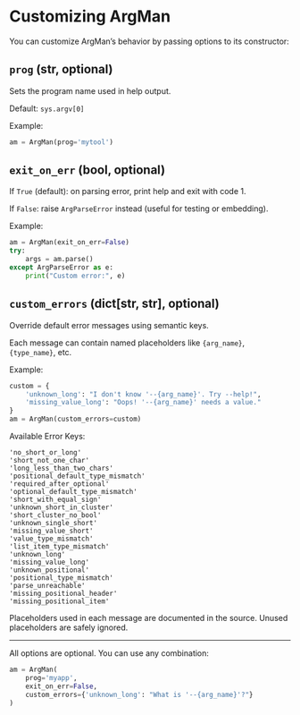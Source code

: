 # Customizing ArgMan

You can customize ArgMan’s behavior by passing options to its constructor:

## `prog` (str, optional)

Sets the program name used in help output.

Default: `sys.argv[0]`

Example:

```python
am = ArgMan(prog='mytool')

```

## `exit_on_err` (bool, optional)

If `True` (default): on parsing error, print help and exit with code 1.

If `False`: raise `ArgParseError` instead (useful for testing or embedding).

Example:

```python
am = ArgMan(exit_on_err=False)
try:
    args = am.parse()
except ArgParseError as e:
    print("Custom error:", e)
```

## `custom_errors` (dict[str, str], optional)

Override default error messages using semantic keys.

Each message can contain named placeholders like `{arg_name}`, `{type_name}`, etc.

Example:

```python
custom = {
    'unknown_long': "I don't know '--{arg_name}'. Try --help!",
    'missing_value_long': "Oops! '--{arg_name}' needs a value."
}
am = ArgMan(custom_errors=custom)
```

Available Error Keys:

```
'no_short_or_long'
'short_not_one_char'
'long_less_than_two_chars'
'positional_default_type_mismatch'
'required_after_optional'
'optional_default_type_mismatch'
'short_with_equal_sign'
'unknown_short_in_cluster'
'short_cluster_no_bool'
'unknown_single_short'
'missing_value_short'
'value_type_mismatch'
'list_item_type_mismatch'
'unknown_long'
'missing_value_long'
'unknown_positional'
'positional_type_mismatch'
'parse_unreachable'
'missing_positional_header'
'missing_positional_item'
```

Placeholders used in each message are documented in the source. Unused placeholders are safely ignored.

---

All options are optional. You can use any combination:

```python
am = ArgMan(
    prog='myapp',
    exit_on_err=False,
    custom_errors={'unknown_long': "What is '--{arg_name}'?"}
)
```